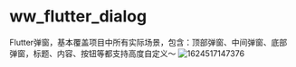 # ww_flutter_dialog
Flutter弹窗，基本覆盖项目中所有实际场景，包含：顶部弹窗、中间弹窗、底部弹窗，标题、内容、按钮等都支持高度自定义～
![1624517147376](https://user-images.githubusercontent.com/12085000/123215539-26eedc00-d4fb-11eb-90fc-87668a246e46.jpg)
